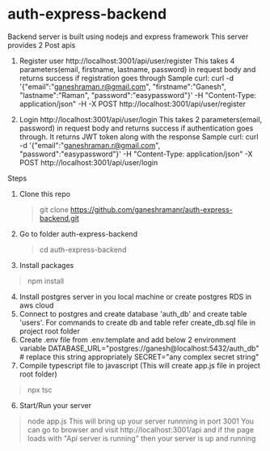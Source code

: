 # auth-express-backend

Backend server is built using nodejs and express framework
This server provides 2 Post apis
  1. Register user http://localhost:3001/api/user/register
     This takes 4 parameters(email, firstname, lastname, password) in request body and returns success if registration goes through
     Sample curl:
       curl -d '{"email":"ganeshraman.r@gmail.com", "firstname":"Ganesh", "lastname":"Raman", "password":"easypassword"}' -H "Content-Type: application/json" -H  -X POST http://localhost:3001/api/user/register
     
  3. Login http://localhost:3001/api/user/login
     This takes 2 parameters(email, password) in request body and returns success if authentication goes through. It returns JWT token along with the response
     Sample curl:
       curl -d '{"email":"ganeshraman.r@gmail.com", "password":"easypassword"}' -H "Content-Type: application/json" -X POST http://localhost:3001/api/user/login

Steps
1. Clone this repo
   > git clone https://github.com/ganeshramanr/auth-express-backend.git
2. Go to folder auth-express-backend
   > cd auth-express-backend
3. Install packages
  > npm install
4. Install postgres server in you local machine or create postgres RDS in aws cloud
5. Connect to postgres and create database 'auth_db' and create table 'users'. For commands to create db and table refer create_db.sql file in project root folder
4. Create .env file from .env.template and add below 2 environment variable
  DATABASE_URL="postgres://ganesh@localhost:5432/auth_db" # replace this string appropriately
  SECRET="any  complex secret string"
5. Compile typescript file to javascript (This will create app.js file in project root folder)
  > npx tsc
6. Start/Run your server
  > node app.js
  This will bring up your server runnning in port 3001
  You can go to browser and visit http://localhost:3001/api and if the page loads with "Api server is running" then your server is up and running 
